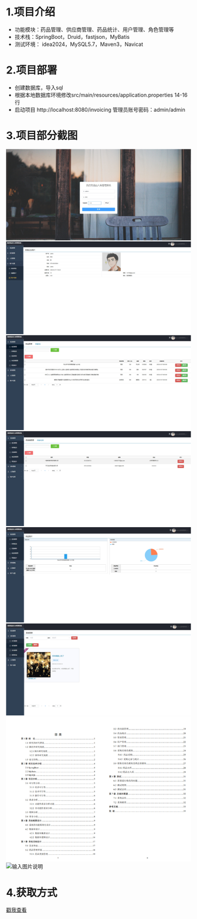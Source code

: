 # 1.项目介绍
- 功能模块：药品管理、供应商管理、药品统计、用户管理、角色管理等
- 技术栈：SpringBoot，Druid，fastjson，MyBatis
- 测试环境： idea2024，MySQL5.7，Maven3，Navicat
# 2.项目部署
- 创建数据库，导入sql
- 根据本地数据库环境修改src/main/resources/application.properties 14-16行
- 启动项目 http://localhost:8080/invoicing  管理员账号密码：admin/admin
# 3.项目部分截图
![输入图片说明](1.png)
![输入图片说明](2.png)
![输入图片说明](3.png)
![输入图片说明](4.png)
![输入图片说明](5.png)
![输入图片说明](6.png)
![输入图片说明](7.png)
![输入图片说明](8.png)
# 4.获取方式
[戳我查看](https://gitee.com/aven999/mall)